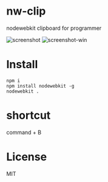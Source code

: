 nw-clip
=======

nodewebkit clipboard for programmer

![screenshot](https://raw.github.com/mlwmlw/nw-clip/master/screenshot.png "screenshot")
![screenshot-win](https://raw.github.com/mlwmlw/nw-clip/master/screenshot-win.png "screenshot-win")

# Install
    npm i
    npm install nodewebkit -g
    nodewebkit .

# shortcut 
command + B

# License
MIT
